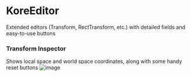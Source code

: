 # KoreEditor
Extended editors (Transform, RectTransform, etc.) with detailed fields and easy-to-use buttons

### Transform Inspector
Shows local space and world space coordinates, along with some handy reset buttons
![image](https://user-images.githubusercontent.com/20757517/62142466-fd35d600-b320-11e9-945a-70888fc709de.png)
